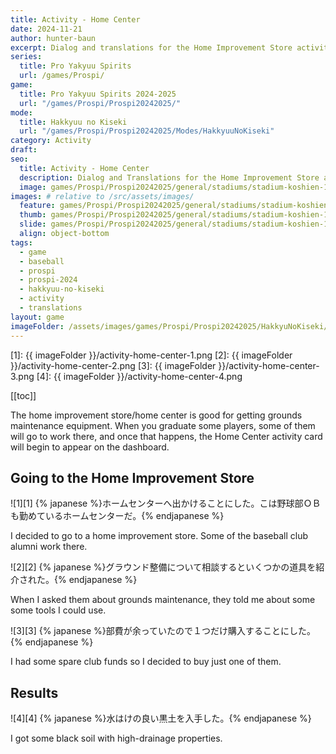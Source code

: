 ```yaml
---
title: Activity - Home Center
date: 2024-11-21
author: hunter-baun
excerpt: Dialog and translations for the Home Improvement Store activity
series:
  title: Pro Yakyuu Spirits
  url: /games/Prospi/
game: 
  title: Pro Yakyuu Spirits 2024-2025
  url: "/games/Prospi/Prospi20242025/"
mode: 
  title: Hakkyuu no Kiseki
  url: "/games/Prospi/Prospi20242025/Modes/HakkyuuNoKiseki"
category: Activity
draft: 
seo:
  title: Activity - Home Center
  description: Dialog and Translations for the Home Improvement Store activity
  image: games/Prospi/Prospi20242025/general/stadiums/stadium-koshien-1.png
images: # relative to /src/assets/images/
  feature: games/Prospi/Prospi20242025/general/stadiums/stadium-koshien-1.png
  thumb: games/Prospi/Prospi20242025/general/stadiums/stadium-koshien-1.png
  slide: games/Prospi/Prospi20242025/general/stadiums/stadium-koshien-1.png
  align: object-bottom
tags:
  - game
  - baseball
  - prospi
  - prospi-2024
  - hakkyuu-no-kiseki
  - activity
  - translations
layout: game
imageFolder: /assets/images/games/Prospi/Prospi20242025/HakkyuNoKiseki/Activities/Home-Center
---
```

[1]: {{ imageFolder }}/activity-home-center-1.png
[2]: {{ imageFolder }}/activity-home-center-2.png
[3]: {{ imageFolder }}/activity-home-center-3.png
[4]: {{ imageFolder }}/activity-home-center-4.png

[[toc]]

<article class="prose max-w-xl lg:max-w-4xl lg:prose-lg">

The home improvement store/home center is good for getting grounds maintenance equipment. When you graduate some players, some of them will go to work there, and once that happens, the Home Center activity card will begin to appear on the dashboard.

## Going to the Home Improvement Store
![1][1]
{% japanese %}ホームセンターへ出かけることにした。こは野球部ＯＢも勤めているホームセンターだ。{% endjapanese %}

I decided to go to a home improvement store. Some of the baseball club alumni work there.

![2][2]
{% japanese %}グラウンド整備について相談するといくつかの道具を紹介された。{% endjapanese %}

When I asked them about grounds maintenance, they told me about some some tools I could use.


![3][3]
{% japanese %}部費が余っていたので１つだけ購入することにした。{% endjapanese %}

I had some spare club funds so I decided to buy just one of them.

## Results

![4][4]
{% japanese %}水はけの良い黒土を入手した。{% endjapanese %}

I got some black soil with high-drainage properties.

</article>